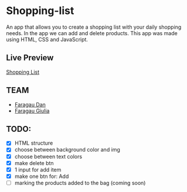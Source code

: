 # Shopping-list

An app that allows you to create a shopping list with your daily shopping needs. In the app we can add and delete products.
This app was made using HTML, CSS and JavaScript.

## Live Preview

[Shopping List](https://faragaudan.github.io/shopping-list/)

## TEAM

- [Faragau Dan](https://github.com/faragaudan)
- [Faragau Giulia](https://github.com/giuliamenisa)

## TODO:

- [x] HTML structure
- [x] choose between background color and img
- [x] choose between text colors
- [x] make delete btn
- [x] 1 input for add item
- [x] make one btn for: Add
- [ ] marking the products added to the bag (coming soon)
